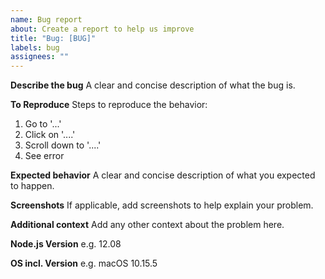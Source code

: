 ```yaml
---
name: Bug report
about: Create a report to help us improve
title: "Bug: [BUG]"
labels: bug
assignees: ""
---
```


**Describe the bug**
A clear and concise description of what the bug is.

**To Reproduce**
Steps to reproduce the behavior:

1. Go to '...'
2. Click on '....'
3. Scroll down to '....'
4. See error

**Expected behavior**
A clear and concise description of what you expected to happen.

**Screenshots**
If applicable, add screenshots to help explain your problem.

**Additional context**
Add any other context about the problem here.

**Node.js Version**
e.g. 12.08

**OS incl. Version**
e.g. macOS 10.15.5

